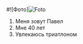 #![Фото]![Foto](https://github.com/MikkoevPavel/Task-3/assets/168911913/cf9fd833-a5f9-45f6-969c-402365c10756)
1. Меня зовут Павел
2. Мне 40 лет
3. Увлекаюсь триатлоном
